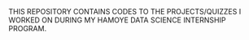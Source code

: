 THIS REPOSITORY CONTAINS CODES TO THE PROJECTS/QUIZZES I WORKED ON DURING MY HAMOYE DATA SCIENCE INTERNSHIP PROGRAM.
